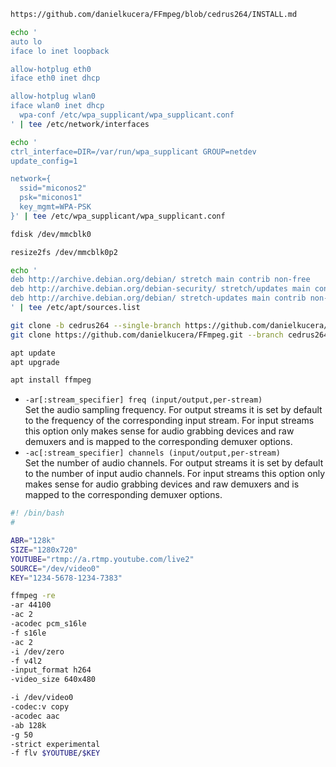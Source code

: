 ```sh
https://github.com/danielkucera/FFmpeg/blob/cedrus264/INSTALL.md
```

```sh
echo '
auto lo
iface lo inet loopback

allow-hotplug eth0
iface eth0 inet dhcp

allow-hotplug wlan0
iface wlan0 inet dhcp
  wpa-conf /etc/wpa_supplicant/wpa_supplicant.conf
' | tee /etc/network/interfaces
```

```sh
echo '
ctrl_interface=DIR=/var/run/wpa_supplicant GROUP=netdev
update_config=1

network={
  ssid="miconos2"
  psk="miconos1"
  key_mgmt=WPA-PSK
}' | tee /etc/wpa_supplicant/wpa_supplicant.conf
```

```sh
fdisk /dev/mmcblk0
```

```sh
resize2fs /dev/mmcblk0p2
```

```sh
echo '
deb http://archive.debian.org/debian/ stretch main contrib non-free
deb http://archive.debian.org/debian-security/ stretch/updates main contrib non-free
deb http://archive.debian.org/debian/ stretch-updates main contrib non-free
' | tee /etc/apt/sources.list
```

```sh
git clone -b cedrus264 --single-branch https://github.com/danielkucera/FFmpeg.git
git clone https://github.com/danielkucera/FFmpeg.git --branch cedrus264 --single-branch cedrus264
```

```sh
apt update
apt upgrade
```

```sh
apt install ffmpeg
```

- `-ar[:stream_specifier] freq (input/output,per-stream)`
  <br>Set the audio sampling frequency. For output streams it is set by default to the frequency of the corresponding input stream. For input streams this option only makes sense for audio grabbing devices and raw demuxers and is mapped to the corresponding demuxer options.
- `-ac[:stream_specifier] channels (input/output,per-stream)`
  <br>Set the number of audio channels. For output streams it is set by default to the number of input audio channels. For input streams this option only makes sense for audio grabbing devices and raw demuxers and is mapped to the corresponding demuxer options.

```sh
#! /bin/bash
#

ABR="128k"
SIZE="1280x720"                              
YOUTUBE="rtmp://a.rtmp.youtube.com/live2"
SOURCE="/dev/video0"             
KEY="1234-5678-1234-7383"                

ffmpeg -re
-ar 44100
-ac 2
-acodec pcm_s16le
-f s16le
-ac 2
-i /dev/zero
-f v4l2
-input_format h264
-video_size 640x480

-i /dev/video0
-codec:v copy
-acodec aac
-ab 128k
-g 50
-strict experimental
-f flv $YOUTUBE/$KEY
```